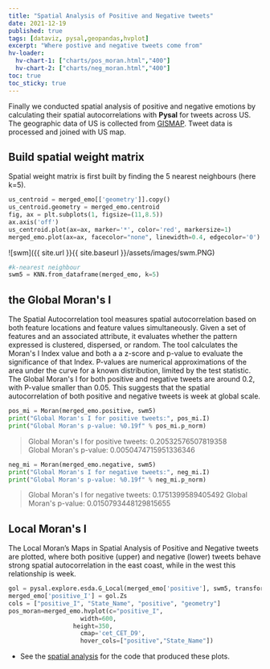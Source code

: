 ```yaml
---
title: "Spatial Analysis of Positive and Negative tweets"
date: 2021-12-19
published: true
tags: [dataviz, pysal,geopandas,hvplot]
excerpt: "Where postive and negative tweets come from"
hv-loader:
  hv-chart-1: ["charts/pos_moran.html","400"] 
  hv-chart-2: ["charts/neg_moran.html","400"] 
toc: true
toc_sticky: true
---
```


Finally we conducted spatial analysis of positive and negative emotions by calculating their spatial autocorrelations with **Pysal** for tweets across US. The geographic data of US is collected from [GISMAP](https://map.igismap.com/gis-data/united%20states%20of%20america/administrative%20state%20boundaries). Tweet data is processed and joined with US map. 

## Build spatial weight matrix

Spatial weight matrix is first built by finding the 5 nearest neighbours (here k=5).

```python
us_centroid = merged_emo[['geometry']].copy()
us_centroid.geometry = merged_emo.centroid
fig, ax = plt.subplots(1, figsize=(11,8.5))
ax.axis('off')
us_centroid.plot(ax=ax, marker='*', color='red', markersize=1)
merged_emo.plot(ax=ax, facecolor="none", linewidth=0.4, edgecolor='0')
```    
![swm]({{ site.url }}{{ site.baseurl }}/assets/images/swm.PNG)

```python
#k-nearest neighbour
swm5 = KNN.from_dataframe(merged_emo, k=5)
```

## the Global Moran's I

The Spatial Autocorrelation tool measures spatial autocorrelation based on both feature locations and feature values simultaneously. Given a set of features and an associated attribute, it evaluates whether the pattern expressed is clustered, dispersed, or random. The tool calculates the Moran's I Index value and both a a z-score and p-value to evaluate the significance of that Index.  P-values are numerical approximations of the area under the curve for a known distribution, limited by the test statistic.  
The Global Moran's I for both positive and negative tweets are around 0.2, with P-value smaller than 0.05. This suggests that the spatial autocorrelation of both positive and negative tweets is week at global scale.

```python
pos_mi = Moran(merged_emo.positive, swm5)
print("Global Moran's I for positive tweets:", pos_mi.I) 
print("Global Moran's p-value: %0.19f" % pos_mi.p_norm)
```
>Global Moran's I for positive tweets: 0.20532576507819358  
>Global Moran's p-value: 0.0050474715951336346

```python
neg_mi = Moran(merged_emo.negative, swm5)
print("Global Moran's I for negative tweets:", neg_mi.I) 
print("Global Moran's p-value: %0.19f" % neg_mi.p_norm) 
```
>Global Moran's I for negative tweets: 0.1751399589405492
>Global Moran's p-value: 0.0150793448129815655

## Local Moran's I

The Local Moran’s Maps in Spatial Analysis of Positive and Negative tweets are plotted, where both positive (upper) and negative (lower) tweets behave strong spatial autocorrelation in the east coast, while in the west this relationship is week.

```python
gol = pysal.explore.esda.G_Local(merged_emo['positive'], swm5, transform='B')
merged_emo['positive_I'] = gol.Zs
cols = ["positive_I", "State_Name", "positive", "geometry"]
pos_moran=merged_emo.hvplot(c="positive_I", 
                    width=600,
                  height=350,
                    cmap='cet_CET_D9',
                    hover_cols=["positive","State_Name"])
```
<div id="hv-chart-1"></div>
<div id="hv-chart-2"></div>

- See the [spatial analysis](https://github.com/Anran0716/550final-proj/blob/main/code/spatial%20analysis.ipynb) for the code that produced these plots.
